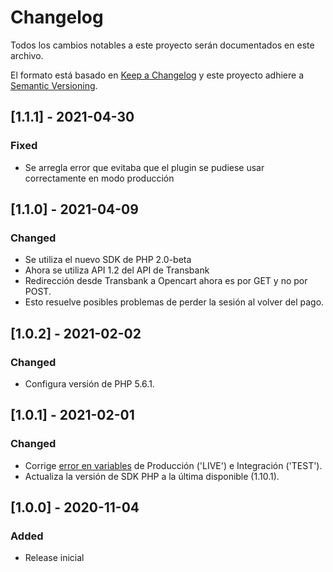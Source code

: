 # Changelog
Todos los cambios notables a este proyecto serán documentados en este archivo.

El formato está basado en [Keep a Changelog](http://keepachangelog.com/en/1.0.0/)
y este proyecto adhiere a [Semantic Versioning](http://semver.org/spec/v2.0.0.html).

## [1.1.1] - 2021-04-30
### Fixed
- Se arregla error que evitaba que el plugin se pudiese usar correctamente en modo producción


## [1.1.0] - 2021-04-09
### Changed
- Se utiliza el nuevo SDK de PHP 2.0-beta
- Ahora se utiliza API 1.2 del API de Transbank
- Redirección desde Transbank a Opencart ahora es por GET y no por POST.
- Esto resuelve posibles problemas de perder la sesión al volver del pago. 


## [1.0.2] - 2021-02-02
### Changed
- Configura versión de PHP 5.6.1.

## [1.0.1] - 2021-02-01
### Changed
- Corrige [error en variables](https://github.com/TransbankDevelopers/transbank-plugin-opencart-webpay-rest/issues/7) de Producción ('LIVE') e Integración ('TEST').
- Actualiza la versión de SDK PHP a la última disponible (1.10.1).

## [1.0.0] - 2020-11-04
### Added
- Release inicial
